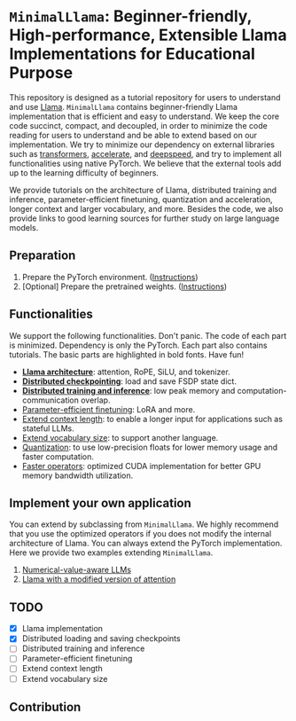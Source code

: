 # `MinimalLlama`: Beginner-friendly, High-performance, Extensible Llama Implementations for Educational Purpose

This repository is designed as a tutorial repository for users to understand and use [Llama](). `MinimalLlama` contains beginner-friendly Llama implementation that is efficient and easy to understand. We keep the core code succinct, compact, and decoupled, in order to minimize the code reading for users to understand and be able to extend based on our implementation. We try to minimize our dependency on external libraries such as [transformers](), [accelerate](), and [deepspeed](), and try to implement all functionalities using native PyTorch. We believe that the external tools add up to the learning difficulty of beginners.

We provide tutorials on the architecture of Llama, distributed training and inference, parameter-efficient finetuning, quantization and acceleration, longer context and larger vocabulary, and more. Besides the code, we also provide links to good learning sources for further study on large language models.

## Preparation

1. Prepare the PyTorch environment. ([Instructions](./dependencies.md))
2. [Optional] Prepare the pretrained weights. ([Instructions](./download_weights.md))

## Functionalities

We support the following functionalities. Don't panic. The code of each part is minimized. Dependency is only the PyTorch. Each part also contains tutorials. The basic parts are highlighted in bold fonts. Have fun!

- [**Llama architecture**](./minllama/llama_architecture): attention, RoPE, SiLU, and tokenizer.
- [**Distributed checkpointing**](./minllama/dist_checkpoint): load and save FSDP state dict.
- [**Distributed training and inference**](./minllama/dist_run): low peak memory and computation-communication overlap.
- [Parameter-efficient finetuning](./minllama/peft): LoRA and more.
- [Extend context length](./minllama/long_context): to enable a longer input for applications such as stateful LLMs.
- [Extend vocabulary size](./minllama/large_vocab): to support another language.
- [Quantization](./minllama/quantize): to use low-precision floats for lower memory usage and faster computation.
- [Faster operators](./minllama/fast_ops): optimized CUDA implementation for better GPU memory bandwidth utilization.

## Implement your own application

You can extend by subclassing from `MinimalLlama`. We highly recommend that you use the optimized operators if you does not modify the internal architecture of Llama. You can always extend the PyTorch implementation. Here we provide two examples extending `MinimalLlama`.

1. [Numerical-value-aware LLMs]()
2. [Llama with a modified version of attention]()

## TODO

- [x] Llama implementation
- [x] Distributed loading and saving checkpoints
- [ ] Distributed training and inference
- [ ] Parameter-efficient finetuning
- [ ] Extend context length
- [ ] Extend vocabulary size

## Contribution
